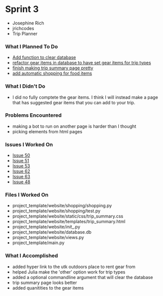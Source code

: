 # Sprint 3
- Josephine Rich
- jrichcodes
- Trip Planner

### What I Planned To Do
- [Add function to clear database](https://github.com/jrichcodes/Website-Project-Code/issues/50)
- [refactor gear items in database to have set gear items for trip types](https://github.com/jrichcodes/Website-Project-Code/issues/51)
- [finish making trip summary page pretty](https://github.com/jrichcodes/Website-Project-Code/issues/53)
- [add automatic shopping for food items](https://github.com/jrichcodes/Website-Project-Code/issues/62)

### What I Didn't Do
- I did no fully comptete the gear items. I think I will instead make a page that has suggested gear items
that you can add to your trip.

### Problems Encountered
- making a bot to run on another page is harder than I thought
- picking elements from html pages 

### Issues I Worked On
- [Issue 50](https://github.com/jrichcodes/Website-Project-Code/issues/50)
- [Issue 51](https://github.com/jrichcodes/Website-Project-Code/issues/51)
- [Issue 53](https://github.com/jrichcodes/Website-Project-Code/issues/53)
- [Issue 62](https://github.com/jrichcodes/Website-Project-Code/issues/62)
- [Issue 63](https://github.com/jrichcodes/Website-Project-Code/issues/63)
- [Issue 48](https://github.com/jrichcodes/Website-Project-Code/issues/48)

### Files I Worked On
- project_template/website/shopping/shopping.py
- project_template/website/shopping/test.py
- project_template/website/static/css/trip_summary.css
- project_template/website/templates/trip_summary.html
- project_template/website/_init__.py
- project_template/website/database.db
- project_template/website/views.py
- project_template/main.py


### What I Accomplished
- added hyper link to the utk outdoors place to rent gear from
- helped Julia make the 'other' option work for trip types
- added a optional commandline argument that will clear the database
- trip summary page looks better
- added quanitities to the gear items 